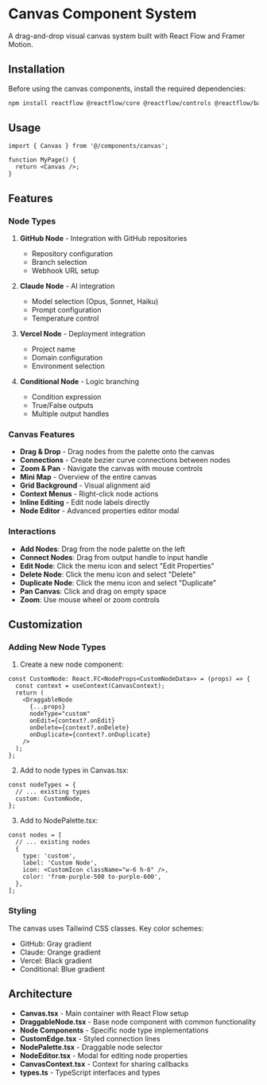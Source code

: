 # Canvas Component System

A drag-and-drop visual canvas system built with React Flow and Framer Motion.

## Installation

Before using the canvas components, install the required dependencies:

```bash
npm install reactflow @reactflow/core @reactflow/controls @reactflow/background framer-motion lucide-react
```

## Usage

```tsx
import { Canvas } from '@/components/canvas';

function MyPage() {
  return <Canvas />;
}
```

## Features

### Node Types

1. **GitHub Node** - Integration with GitHub repositories
   - Repository configuration
   - Branch selection
   - Webhook URL setup

2. **Claude Node** - AI integration
   - Model selection (Opus, Sonnet, Haiku)
   - Prompt configuration
   - Temperature control

3. **Vercel Node** - Deployment integration
   - Project name
   - Domain configuration
   - Environment selection

4. **Conditional Node** - Logic branching
   - Condition expression
   - True/False outputs
   - Multiple output handles

### Canvas Features

- **Drag & Drop** - Drag nodes from the palette onto the canvas
- **Connections** - Create bezier curve connections between nodes
- **Zoom & Pan** - Navigate the canvas with mouse controls
- **Mini Map** - Overview of the entire canvas
- **Grid Background** - Visual alignment aid
- **Context Menus** - Right-click node actions
- **Inline Editing** - Edit node labels directly
- **Node Editor** - Advanced properties editor modal

### Interactions

- **Add Nodes**: Drag from the node palette on the left
- **Connect Nodes**: Drag from output handle to input handle
- **Edit Node**: Click the menu icon and select "Edit Properties"
- **Delete Node**: Click the menu icon and select "Delete"
- **Duplicate Node**: Click the menu icon and select "Duplicate"
- **Pan Canvas**: Click and drag on empty space
- **Zoom**: Use mouse wheel or zoom controls

## Customization

### Adding New Node Types

1. Create a new node component:
```tsx
const CustomNode: React.FC<NodeProps<CustomNodeData>> = (props) => {
  const context = useContext(CanvasContext);
  return (
    <DraggableNode
      {...props}
      nodeType="custom"
      onEdit={context?.onEdit}
      onDelete={context?.onDelete}
      onDuplicate={context?.onDuplicate}
    />
  );
};
```

2. Add to node types in Canvas.tsx:
```tsx
const nodeTypes = {
  // ... existing types
  custom: CustomNode,
};
```

3. Add to NodePalette.tsx:
```tsx
const nodes = [
  // ... existing nodes
  {
    type: 'custom',
    label: 'Custom Node',
    icon: <CustomIcon className="w-6 h-6" />,
    color: 'from-purple-500 to-purple-600',
  },
];
```

### Styling

The canvas uses Tailwind CSS classes. Key color schemes:
- GitHub: Gray gradient
- Claude: Orange gradient
- Vercel: Black gradient
- Conditional: Blue gradient

## Architecture

- **Canvas.tsx** - Main container with React Flow setup
- **DraggableNode.tsx** - Base node component with common functionality
- **Node Components** - Specific node type implementations
- **CustomEdge.tsx** - Styled connection lines
- **NodePalette.tsx** - Draggable node selector
- **NodeEditor.tsx** - Modal for editing node properties
- **CanvasContext.tsx** - Context for sharing callbacks
- **types.ts** - TypeScript interfaces and types